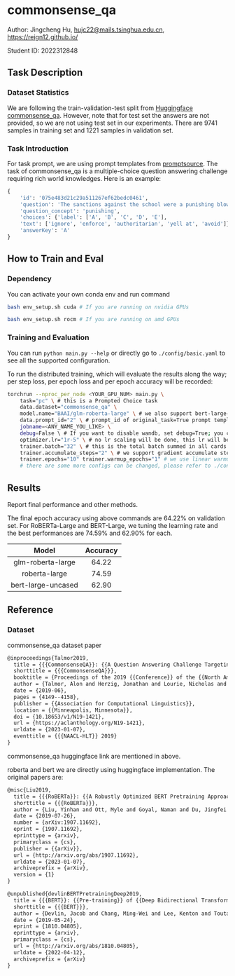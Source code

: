 # commonsense_qa

Author: Jingcheng Hu, hujc22@mails.tsinghua.edu.cn, https://reign12.github.io/

Student ID: 2022312848

## Task Description
### Dataset Statistics
We are following the train-validation-test split from [Huggingface commonsense_qa](https://huggingface.co/datasets/commonsense_qa).
However, note that for test set the answers are not provided, so we are not using test set in our experiments. There are 9741 samples in training set and 1221 samples in validation set.

### Task Introduction
For task prompt, we are using prompt templates from [promptsource](https://github.com/bigscience-workshop/promptsource).
The task of commonsense_qa is a multiple-choice question answering challenge requiring rich world knowledges. 
Here is an example:
```python
{
    'id': '075e483d21c29a511267ef62bedc0461',
    'question': 'The sanctions against the school were a punishing blow, and they seemed to what the efforts the school had made to change?',
    'question_concept': 'punishing',
    'choices': {'label': ['A', 'B', 'C', 'D', 'E'],
    'text': ['ignore', 'enforce', 'authoritarian', 'yell at', 'avoid']},
    'answerKey': 'A'
}
```

## How to Train and Eval
### Dependency
You can activate your own conda env and run command
```bash
bash env_setup.sh cuda # If you are running on nvidia GPUs

bash env_setup.sh rocm # If you are running on amd GPUs
```
### Training and Evaluation
You can run `python main.py --help` or directly go to `./config/basic.yaml` to see all the supported configuration.

To run the distributed training, which will evaluate the results along the way; per step loss, per epoch loss and per epoch accuracy will be recorded:
```bash
torchrun --nproc_per_node <YOUR_GPU_NUM> main.py \
    task="pc" \ # this is a Prompted Choice task
    data.dataset="commonsense_qa" \
    model.name="BAAI/glm-roberta-large" \ # we also support bert-large-uncased, roberta-large
    data.prompt_id="2" \ # prompt_id of original_task=True prompt templates from promptsource; for the name of each prompt, you can refer to training log as you start the job, which will be like "train dataset prompt_key  ['answer_given_question_without_options', 'most_suitable_answer', 'question_answering', 'question_to_answer_index']"
    jobname=<ANY_NAME_YOU_LIKE> \
    debug=False \ # If you want to disable wandb, set debug=True; you can setup your wandb related var as env var, or just type it when the program need it; refer to logger.py for details
    optimizer.lr="1r-5" \ # no lr scaling will be done, this lr will be the final lr
    trainer.batch="32" \ # this is the total batch summed in all cards
    trainer.accumulate_steps="2" \ # we support gradient accumulate steps to have larger effective batch size
    trainer.epochs="10" trainer.warmup_epochs="1" # we use linear warmup and cosine decay
    # there are some more configs can be changed, please refer to ./config/basic.yaml for details and simply follow the pattern here
```

## Results
Report final performance and other methods.

The final epoch accuracy using above commands are 64.22% on validation set. 
For RoBERTa-Large and BERT-Large, we tuning the learning rate and the best performances are 74.59% and 62.90% for each.

| Model | Accuracy |
|:---:|:---:|
glm-roberta-large | 64.22 |
roberta-large | 74.59 |
bert-large-uncased | 62.90 |

## Reference
### Dataset
commonsense_qa dataset paper
```latex
@inproceedings{Talmor2019,
  title = {{{CommonsenseQA}}: {{A Question Answering Challenge Targeting Commonsense Knowledge}}},
  shorttitle = {{{CommonsenseQA}}},
  booktitle = {Proceedings of the 2019 {{Conference}} of the {{North American Chapter}} of the {{Association}} for {{Computational Linguistics}}: {{Human Language Technologies}}, {{Volume}} 1 ({{Long}} and {{Short Papers}})},
  author = {Talmor, Alon and Herzig, Jonathan and Lourie, Nicholas and Berant, Jonathan},
  date = {2019-06},
  pages = {4149--4158},
  publisher = {{Association for Computational Linguistics}},
  location = {{Minneapolis, Minnesota}},
  doi = {10.18653/v1/N19-1421},
  url = {https://aclanthology.org/N19-1421},
  urldate = {2023-01-07},
  eventtitle = {{{NAACL-HLT}} 2019}
}
```
commonsense_qa huggingface link are mentioned in above.

roberta and bert we are directly using huggingface implementation. The original papers are:
```latex
@misc{Liu2019,
  title = {{{RoBERTa}}: {{A Robustly Optimized BERT Pretraining Approach}}},
  shorttitle = {{{RoBERTa}}},
  author = {Liu, Yinhan and Ott, Myle and Goyal, Naman and Du, Jingfei and Joshi, Mandar and Chen, Danqi and Levy, Omer and Lewis, Mike and Zettlemoyer, Luke and Stoyanov, Veselin},
  date = {2019-07-26},
  number = {arXiv:1907.11692},
  eprint = {1907.11692},
  eprinttype = {arxiv},
  primaryclass = {cs},
  publisher = {{arXiv}},
  url = {http://arxiv.org/abs/1907.11692},
  urldate = {2023-01-07},
  archiveprefix = {arXiv},
  version = {1}
}

@unpublished{devlinBERTPretrainingDeep2019,
  title = {{{BERT}}: {{Pre-training}} of {{Deep Bidirectional Transformers}} for {{Language Understanding}}},
  shorttitle = {{{BERT}}},
  author = {Devlin, Jacob and Chang, Ming-Wei and Lee, Kenton and Toutanova, Kristina},
  date = {2019-05-24},
  eprint = {1810.04805},
  eprinttype = {arxiv},
  primaryclass = {cs},
  url = {http://arxiv.org/abs/1810.04805},
  urldate = {2022-04-12},
  archiveprefix = {arXiv}
}
```